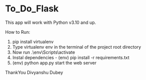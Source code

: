 # To_Do_Flask


This app will work with Python v3.10 and up.

How to Run:

1) pip install virtualenv
2) Type virtualenv env in the terminal of the project root directory
3) Now run .\env\Scripts\activate
4) Instal dependencies - (env) pip install -r requirements.txt
5)  (env) python app.py  start the web server
                   
                   
                   
ThankYou
Divyanshu Dubey
